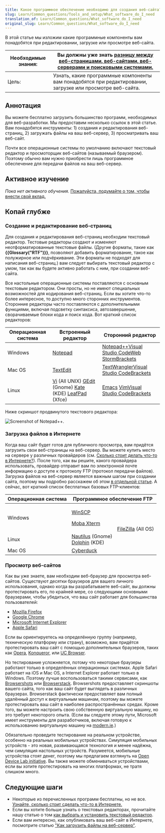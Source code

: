 ```yaml
---
title: Какое программное обеспечение необходимо для создания веб-сайта?
slug: Learn/Common_questions/Tools_and_setup/What_software_do_I_need
translation_of: Learn/Common_questions/What_software_do_I_need
original_slug: Learn/Common_questions/What_software_do_I_need
---
```


В этой статье мы изложим какие программные компоненты вам понадобятся при редактировании, загрузке или просмотре веб-сайта.

| Необходимые знания: | Вы должны уже знать [разницу между веб-страницами, веб-сайтами, веб-серверами и поисковыми системами.](/ru/docs/Learn/Pages_sites_servers_and_search_engines) |
| ------------------- | ------------------------------------------------------------------------------------------------------------------------------------------------------------- |
| Цель:               | Узнать, какие программные компоненты вам понадобятся при редактировании, загрузке или просмотре веб-сайта.                                                    |

## Аннотация

Вы можете бесплатно загрузить большинство программ, необходимых для веб-разработки. Мы предоставим несколько ссылок в этой статье. Вам понадобятся инструменты: 1) создания и редактирования веб-страниц, 2) загружать файлы на ваш веб-сервер, 3) просматривать ваш веб-сайт.

Почти все операционные системы по умолчанию включают текстовый редактор и просмоторщик веб-сайтов (называемый браузером). Поэтому обычно вам нужно приобрести лишь программное обеспечение для передачи файлов на ваш веб-сервер.

## Активное изучение

_Пока нет активного обучения._ [Пожалуйста, подумайте о том, чтобы внести свой вклад.](/ru/docs/MDN/Getting_started)

## Копай глубже

### Создание и редактирование веб-страниц

Для создания и редактирования веб-страниц необходим текстовый редактор. Тестовые редакторы создают и изменяют неотформатированные текстовые файлы. (Другие форматы, такие как **{{Glossary("RTF")}}**, позволяют добавить форматирование, такое как полужирное или подчёркивание. Эти форматы не подходят для написания веб-страниц.) вам следует выбирать текстовый редактор с умом, так как вы будете активно работать с ним, при создании веб-сайта.

Все настольные операционные системы поставляются с основным текстовым редактором. Они просты, но не имеют специальных возможностей для кодирования веб-страниц. Если вы хотите что-то более интересное, то доступно много сторонних инструментов. Сторонние редакторы часто поставляются с дополнительными функциями, включая подсветку синтаксиса, автозавершение, сворачиваемые блоки кода и поиск кода. Вот краткий список редакторов:

| Операционная система | Встроенный редактор                                                                                                                                                                                                                        | Сторонний редактор                                                                                                                                                           |
| -------------------- | ------------------------------------------------------------------------------------------------------------------------------------------------------------------------------------------------------------------------------------------ | ---------------------------------------------------------------------------------------------------------------------------------------------------------------------------- |
| Windows              | [Notepad](http://en.wikipedia.org/wiki/Notepad_%28software%29)                                                                                                                                                                             | [Notepad++](http://notepad-plus-plus.org/)[Visual Studio Code](https://www.visualstudio.com/)[Web Storm](https://www.jetbrains.com/webstorm/)[Brackets](http://brackets.io/) |
| Mac OS               | [TextEdit](http://en.wikipedia.org/wiki/TextEdit)                                                                                                                                                                                          | [TextWrangler](http://www.barebones.com/products/textwrangler/)[Visual Studio Code](https://www.visualstudio.com/)[Brackets](http://brackets.io/)                            |
| Linux                | [Vi](http://en.wikipedia.org/wiki/Vi) (All UNIX) [GEdit](http://en.wikipedia.org/wiki/Gedit) (Gnome) [Kate](http://en.wikipedia.org/wiki/Kate_%28text_editor%29) (KDE) [LeafPad](<http://en.wikipedia.org/wiki/Kate_(text_editor)>) (Xfce) | [Emacs](http://www.gnu.org/software/emacs/) [Vim](http://www.vim.org/)[Visual Studio Code](https://www.visualstudio.com/)[Brackets](http://brackets.io/)                     |

Ниже скриншот продвинутого текстового редактора:

![Screenshot of Notepad++.](notepadplusplus.png)

### Загрузка файлов в Интернете

Когда ваш сайт будет готов для публичного просмотра, вам придётся загрузить свои веб-страницы на веб-сервер. Вы можете купить место на сервере у различных провайдеров (см. [Сколько стоит делать что-то в Интернете?](/ru/docs/Learn/How_much_does_it_cost)). После того, как вы решите, какого провайдера использовать, провайдер отправит вам по электронной почте информацию о доступе к протоколу FTP (протокол передачи файлов). Загрузка файлов на веб-сервер является важным шагом при создании сайта, поэтому мы подробно расскажем об этом [в отдельной статье](/ru/docs/Learn/Upload_files_to_a_web_server). А сейчас, вот краткий список бесплатных базовых FTP-клиентов:

<table class="standard-table">
  <thead>
    <tr>
      <th scope="col">Операционная система</th>
      <th colspan="2" rowspan="1" scope="col" style="text-align: center">
        Программное обеспечение FTP
      </th>
    </tr>
  </thead>
  <tbody>
    <tr>
      <td>Windows</td>
      <td>
        <p><a href="http://winscp.net" rel="external">WinSCP</a></p>
        <p><a href="http://mobaxterm.mobatek.net/">Moba Xterm</a></p>
      </td>
      <td colspan="1" rowspan="3">
        <a href="https://filezilla-project.org/">FileZilla</a> (All OS)
      </td>
    </tr>
    <tr>
      <td>Linux</td>
      <td>
        <a href="https://live.gnome.org/Nautilus" rel="external">Nautilus</a>
        (Gnome)<br /><a href="http://dolphin.com/" rel="external">Dolphin</a>
        (KDE)
      </td>
    </tr>
    <tr>
      <td>Mac OS</td>
      <td><a href="http://cyberduck.de/">Cyberduck</a></td>
    </tr>
  </tbody>
</table>

### Просмотр веб-сайтов

Как вы уже знаете, вам необходим веб-браузер для просмотра веб-сайтов. Существуют десятки браузеров для вашего личного использования, однако когда вы разрабатываете веб-сайт, вы должны протестировать его, по крайней мере, со следующими основными браузерами, чтобы убедиться, что ваш сайт работает для большинства пользователей:

- [Mozilla Firefox](https://www.mozilla.org/en-US/firefox/new/)
- [Google Chrome](https://www.google.fr/chrome/browser/)
- [Microsoft Internet Explorer](http://windows.microsoft.com/en-US/internet-explorer/download-ie)
- [Apple Safari](http://www.apple.com/safari/)

Если вы ориентируетесь на определённую группу (например, техническую платформу или страну), возможно, вам придётся протестировать ваш сайт с помощью дополнительных браузеров, таких как [Opera](http://www.opera.com/), [Konqueror](http://www.konqueror.org/), или [UC Browser](http://www.ucweb.com/ucbrowser/).

Но тестирование усложняется, потому что некоторые браузеры работают только в определённых операционных системах. Apple Safari работает на iOS и Mac OS, а Internet Explorer работает только в Windows. Поэтому лучше воспользоваться такими сервисами, как [Browsershots](http://browsershots.org/) или [Browserstack](http://www.browserstack.com/). Browsershots предоставляет скриншоты вашего сайта, того как ваш сайт будет выглядеть в различных браузерах. Browserstack фактически предоставляет вам полный удалённый доступ к виртуальным машинам, поэтому вы можете протестировать ваш сайт в наиболее распространённых средах. Кроме того, вы можете настроить свою собственную виртуальную машину, но это требует некоторого опыта. (Если вы следуете этому пути, Microsoft имеет инструменты для разработчиков, включая готовую к использованию виртуальную машину на [modern.ie](https://modern.ie).)

Обязательно проведите тестирование на реальном устройстве, особенно на реальных мобильных устройствах. Симуляция мобильных устройств - это новая, развивающаяся технология и менее надёжна, чем симуляция настольных устройств. Разумеется, мобильные устройства стоят денег, поэтому мы предлагаем взглянуть на [Open Device Lab initiative](http://opendevicelab.com/). Вы также можете обмениваться устройствами, если вы хотите протестировать на многих платформах, не тратя слишком много.

## Следующие шаги

- Некоторые из перечисленных программ бесплатны, но не все. [Узнайте, сколько стоит сделать что-то в Интернете.](/ru/docs/Learn/Common_questions/How_much_does_it_cost)
- Если вы хотите больше узнать о текстовых редакторах, прочитайте нашу статью о том [как выбрать и установить текстовый редактор](/ru/docs/Learn/Choose,_Install_and_set_up_a_text_editor).
- Если вам интересно, как опубликовать ваш веб-сайт в Интернете, посмотрите статью ["Как загрузить файлы на веб-сервер"](/ru/docs/Learn/Upload_files_to_a_web_server).
